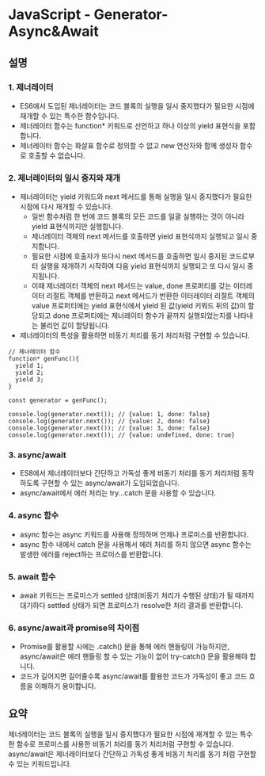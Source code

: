 # JavaScript - Generator-Async&Await

## 설명

### 1. 제너레이터

- ES6에서 도입된 제너레이터는 코드 블록의 실행을 일시 중지했다가 필요한 시점에 재개할 수 있는 특수한 함수입니다.
- 제너레이터 함수는 function* 키워드로 선언하고 하나 이상의 yield 표현식을 포함합니다.
- 제너레이터 함수는 화살표 함수로 정의할 수 없고 new 연산자와 함께 생성자 함수로 호출할 수 없습니다.

### 2. 제너레이터의 일시 중지와 재개

- 제너레이터는 yield 키워드와 next 메서드를 통해 실행을 일시 중지했다가 필요한 시점에 다시 재개할 수 있습니다.
  - 일반 함수처럼 한 번에 코드 블록의 모든 코드를 일괄 실행하는 것이 아니라 yield 표현식까지만 실행합니다.
  - 제너레이터 객체의 next 메서드를 호출하면 yield 표현식까지 실행되고 일시 중지합니다.
  - 필요한 시점에 호출자가 또다시 next 메서드를 호출하면 일시 중지된 코드로부터 실행을 재개하기 시작하여 다음 yield 표현식까지 실행되고 또 다시 일시 중지됩니다.
  - 이때 제너레이터 객체의 next 메서드는 value, done 프로퍼티를 갖는 이터레이터 리절트 객체를 반환하고 next 메서드가 반환한 이터레이터 리절트 객체의 value 프로퍼티에는 yield 표현식에서 yield 된 값(yield 키워드 뒤의 값)이 할당되고 done 프로퍼티에는 제너레이터 함수가 끝까지 실행되었는지를 나타내는 불리언 값이 할당됩니다.
- 제너레이터의 특성을 활용하면 비동기 처리를 동기 처리처럼 구현할 수 있습니다.

```
// 제너레이터 함수
function* genFunc(){
  yield 1;
  yield 2;
  yield 3;
}

const generator = genFunc();

console.log(generator.next()); // {value: 1, done: false}
console.log(generator.next()); // {value: 2, done: false}
console.log(generator.next()); // {value: 3, done: false}
console.log(generator.next()); // {value: undefined, done: true}
```

### 3. async/await

- ES8에서 제너레이터보다 간단하고 가독성 좋게 비동기 처리를 동기 처리처럼 동작하도록 구현할 수 있는 async/await가 도입되었습니다.
- async/await에서 에러 처리는 try...catch 문을 사용할 수 있습니다.

### 4. async 함수

- async 함수는 async 키워드를 사용해 정의하며 언제나 프로미스를 반환합니다.
- async 함수 내에서 catch 문을 사용해서 에러 처리를 하지 않으면 async 함수는 발생한 에러를 reject하는 프로미스를 반환합니다.

### 5. await 함수

- await 키워드는 프로미스가 settled 상태(비동기 처리가 수행된 상태)가 될 때까지 대기하다 settled 상태가 되면 프로미스가 resolve한 처리 결과를 반환합니다.

### 6. async/await과 promise의 차이점

- Promise를 활용할 시에는 .catch() 문을 통해 에러 핸들링이 가능하지만, async/await은 에러 핸들링 할 수 있는 기능이 없어 try-catch() 문을 활용해야 합니다.
- 코드가 길어지면 길어줄수록 async/await를 활용한 코드가 가독성이 좋고 코드 흐름을 이해하기 용이합니다.


## 요약

제너레이터는 코드 블록의 실행을 일시 중지했다가 필요한 시점에 재개할 수 있는 특수한 함수로 프로미스를 사용한 비동기 처리를 동기 처리처럼 구현할 수 있습니다.
async/await은 제너레이터보다 간단하고 가독성 좋게 비동기 처리를 동기 처럼 구현할 수 있는 키워드입니다.

